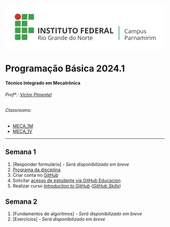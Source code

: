 
<div>
  <img src="images/Horizontal_Cortado_Novo.png">
</div>


# Programação Básica 2024.1

#### Técnico Integrado em Mecatrônica
###### Profº.: [Victor Pimentel](https://github.com/v-cap)
###### Classrooms: 
 - [MECA_1M](https://classroom.google.com/c/Njg0ODQxNzQzOTQw?cjc=5bdy3lg)
 - [MECA_1V](https://classroom.google.com/c/Njk3NzE2NzA3NTk2?cjc=brrwrfv)
---
## Semana 1
1. [Responder formulário] - _Será disponibilizado em breve_
2. [Programa da disciplina](content/EmentaProgramacaoBasica.pdf)
3. Criar conta no [GitHub](https://github.com/)
4. Solicitar [acesso de estudante via GitHub Educacion](https://github.com/education/students)
5. Realizar curso [_Introduction to GitHub_](https://skills.github.com/) ([_GitHub Skills_](https://skills.github.com/))

## Semana 2
1. [Fundamentos de algoritmos] - _Será disponibilizado em breve_
2. [Exercícios] - _Será disponibilizado em breve_
